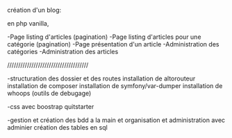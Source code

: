 création d'un blog:

en php vanilla,

-Page listing d'articles (pagination)
-Page listing d'articles pour une catégorie (pagination)
-Page présentation d'un article
-Administration des catégories
-Administration des articles

/////////////////////////////////////

-structuration des dossier et des routes
installation de altorouteur
installation de composer
installation de symfony/var-dumper
installation de whoops (outils de debugage)

-css avec boostrap quitstarter

-gestion et création des bdd a la main et organisation et administration avec adminier
création des tables en sql
